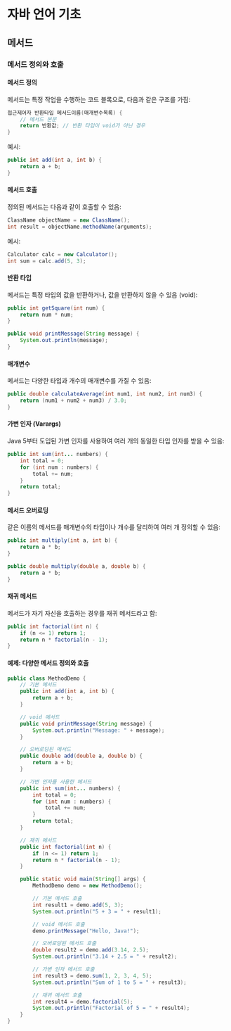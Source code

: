 # 자바 언어 기초

## 메서드

### 메서드 정의와 호출

#### 메서드 정의

메서드는 특정 작업을 수행하는 코드 블록으로, 다음과 같은 구조를 가짐:

```java
접근제어자 반환타입 메서드이름(매개변수목록) {
    // 메서드 본문
    return 반환값; // 반환 타입이 void가 아닌 경우
}
```

예시:

```java
public int add(int a, int b) {
    return a + b;
}
```

#### 메서드 호출

정의된 메서드는 다음과 같이 호출할 수 있음:

```java
ClassName objectName = new ClassName();
int result = objectName.methodName(arguments);
```

예시:

```java
Calculator calc = new Calculator();
int sum = calc.add(5, 3);
```

#### 반환 타입

메서드는 특정 타입의 값을 반환하거나, 값을 반환하지 않을 수 있음 (void):

```java
public int getSquare(int num) {
    return num * num;
}

public void printMessage(String message) {
    System.out.println(message);
}
```

#### 매개변수

메서드는 다양한 타입과 개수의 매개변수를 가질 수 있음:

```java
public double calculateAverage(int num1, int num2, int num3) {
    return (num1 + num2 + num3) / 3.0;
}
```

#### 가변 인자 (Varargs)

Java 5부터 도입된 가변 인자를 사용하여 여러 개의 동일한 타입 인자를 받을 수 있음:

```java
public int sum(int... numbers) {
    int total = 0;
    for (int num : numbers) {
        total += num;
    }
    return total;
}
```

#### 메서드 오버로딩

같은 이름의 메서드를 매개변수의 타입이나 개수를 달리하여 여러 개 정의할 수 있음:

```java
public int multiply(int a, int b) {
    return a * b;
}

public double multiply(double a, double b) {
    return a * b;
}
```

#### 재귀 메서드

메서드가 자기 자신을 호출하는 경우를 재귀 메서드라고 함:

```java
public int factorial(int n) {
    if (n <= 1) return 1;
    return n * factorial(n - 1);
}
```

#### 예제: 다양한 메서드 정의와 호출

```java
public class MethodDemo {
    // 기본 메서드
    public int add(int a, int b) {
        return a + b;
    }

    // void 메서드
    public void printMessage(String message) {
        System.out.println("Message: " + message);
    }

    // 오버로딩된 메서드
    public double add(double a, double b) {
        return a + b;
    }

    // 가변 인자를 사용한 메서드
    public int sum(int... numbers) {
        int total = 0;
        for (int num : numbers) {
            total += num;
        }
        return total;
    }

    // 재귀 메서드
    public int factorial(int n) {
        if (n <= 1) return 1;
        return n * factorial(n - 1);
    }

    public static void main(String[] args) {
        MethodDemo demo = new MethodDemo();

        // 기본 메서드 호출
        int result1 = demo.add(5, 3);
        System.out.println("5 + 3 = " + result1);

        // void 메서드 호출
        demo.printMessage("Hello, Java!");

        // 오버로딩된 메서드 호출
        double result2 = demo.add(3.14, 2.5);
        System.out.println("3.14 + 2.5 = " + result2);

        // 가변 인자 메서드 호출
        int result3 = demo.sum(1, 2, 3, 4, 5);
        System.out.println("Sum of 1 to 5 = " + result3);

        // 재귀 메서드 호출
        int result4 = demo.factorial(5);
        System.out.println("Factorial of 5 = " + result4);
    }
}
```
